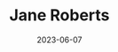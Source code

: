 ---
title: "Jane Roberts"
cc-type: person
date: 2023-06-07
hashtag: jane-roberts
tags:
  - human being
---